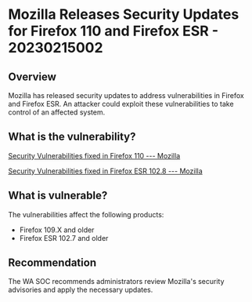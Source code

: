 # Mozilla Releases Security Updates for Firefox 110 and Firefox ESR - 20230215002

## Overview
Mozilla has released security updates to address vulnerabilities in Firefox and Firefox ESR. An attacker could exploit these vulnerabilities to take control of an affected system.

## What is the vulnerability?
[Security Vulnerabilities fixed in Firefox 110 --- Mozilla](https://www.mozilla.org/en-US/security/advisories/mfsa2023-05/#CVE-2023-25728)

[Security Vulnerabilities fixed in Firefox ESR 102.8 --- Mozilla](https://www.mozilla.org/en-US/security/advisories/mfsa2023-06/)

## What is vulnerable? 
The vulnerabilities affect the following products:
- Firefox 109.X and older
- Firefox ESR 102.7 and older

## Recommendation
The WA SOC recommends administrators review Mozilla's security advisories and apply the necessary updates.